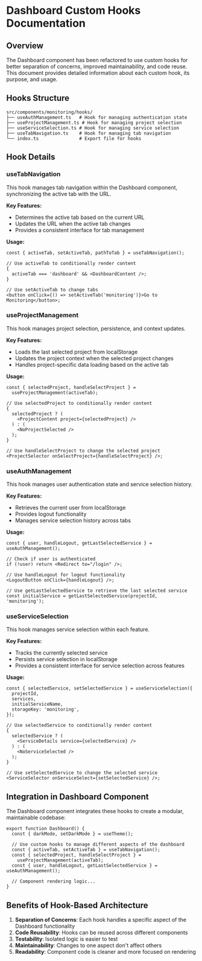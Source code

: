 # Dashboard Custom Hooks Documentation

## Overview

The Dashboard component has been refactored to use custom hooks for better
separation of concerns, improved maintainability, and code reuse. This document
provides detailed information about each custom hook, its purpose, and usage.

## Hooks Structure

```
src/components/monitoring/hooks/
├── useAuthManagement.ts   # Hook for managing authentication state
├── useProjectManagement.ts # Hook for managing project selection
├── useServiceSelection.ts # Hook for managing service selection
├── useTabNavigation.ts    # Hook for managing tab navigation
└── index.ts               # Export file for hooks
```

## Hook Details

### useTabNavigation

This hook manages tab navigation within the Dashboard component, synchronizing
the active tab with the URL.

**Key Features:**

- Determines the active tab based on the current URL
- Updates the URL when the active tab changes
- Provides a consistent interface for tab management

**Usage:**

```tsx
const { activeTab, setActiveTab, pathToTab } = useTabNavigation();

// Use activeTab to conditionally render content
{
  activeTab === 'dashboard' && <DashboardContent />;
}

// Use setActiveTab to change tabs
<button onClick={() => setActiveTab('monitoring')}>Go to Monitoring</button>;
```

### useProjectManagement

This hook manages project selection, persistence, and context updates.

**Key Features:**

- Loads the last selected project from localStorage
- Updates the project context when the selected project changes
- Handles project-specific data loading based on the active tab

**Usage:**

```tsx
const { selectedProject, handleSelectProject } =
  useProjectManagement(activeTab);

// Use selectedProject to conditionally render content
{
  selectedProject ? (
    <ProjectContent project={selectedProject} />
  ) : (
    <NoProjectSelected />
  );
}

// Use handleSelectProject to change the selected project
<ProjectSelector onSelectProject={handleSelectProject} />;
```

### useAuthManagement

This hook manages user authentication state and service selection history.

**Key Features:**

- Retrieves the current user from localStorage
- Provides logout functionality
- Manages service selection history across tabs

**Usage:**

```tsx
const { user, handleLogout, getLastSelectedService } = useAuthManagement();

// Check if user is authenticated
if (!user) return <Redirect to="/login" />;

// Use handleLogout for logout functionality
<LogoutButton onClick={handleLogout} />;

// Use getLastSelectedService to retrieve the last selected service
const initialService = getLastSelectedService(projectId, 'monitoring');
```

### useServiceSelection

This hook manages service selection within each feature.

**Key Features:**

- Tracks the currently selected service
- Persists service selection in localStorage
- Provides a consistent interface for service selection across features

**Usage:**

```tsx
const { selectedService, setSelectedService } = useServiceSelection({
  projectId,
  services,
  initialServiceName,
  storageKey: 'monitoring',
});

// Use selectedService to conditionally render content
{
  selectedService ? (
    <ServiceDetails service={selectedService} />
  ) : (
    <NoServiceSelected />
  );
}

// Use setSelectedService to change the selected service
<ServiceSelector onServiceSelect={setSelectedService} />;
```

## Integration in Dashboard Component

The Dashboard component integrates these hooks to create a modular, maintainable
codebase:

```tsx
export function Dashboard() {
  const { darkMode, setDarkMode } = useTheme();

  // Use custom hooks to manage different aspects of the dashboard
  const { activeTab, setActiveTab } = useTabNavigation();
  const { selectedProject, handleSelectProject } =
    useProjectManagement(activeTab);
  const { user, handleLogout, getLastSelectedService } = useAuthManagement();

  // Component rendering logic...
}
```

## Benefits of Hook-Based Architecture

1. **Separation of Concerns**: Each hook handles a specific aspect of the
   Dashboard functionality
2. **Code Reusability**: Hooks can be reused across different components
3. **Testability**: Isolated logic is easier to test
4. **Maintainability**: Changes to one aspect don't affect others
5. **Readability**: Component code is cleaner and more focused on rendering
